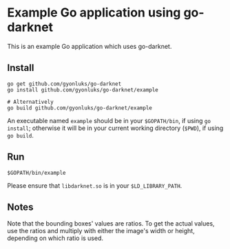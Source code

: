 # Example Go application using go-darknet

This is an example Go application which uses go-darknet.

## Install

```shell
go get github.com/gyonluks/go-darknet
go install github.com/gyonluks/go-darknet/example

# Alternatively
go build github.com/gyonluks/go-darknet/example
```

An executable named `example` should be in your `$GOPATH/bin`, if using
`go install`; otherwise it will be in your current working directory (`$PWD`),
if using `go build`.

## Run

```shell
$GOPATH/bin/example
```

Please ensure that `libdarknet.so` is in your `$LD_LIBRARY_PATH`.

## Notes

Note that the bounding boxes' values are ratios. To get the actual values, use
the ratios and multiply with either the image's width or height, depending on
which ratio is used.
